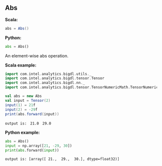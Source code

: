 ## Abs ##

**Scala:**
```scala
abs = Abs()
```
**Python:**
```python
abs = Abs()
```

An element-wise abs operation.


**Scala example:**
```scala
import com.intel.analytics.bigdl.utils._
import com.intel.analytics.bigdl.tensor.Tensor
import com.intel.analytics.bigdl.nn._
import com.intel.analytics.bigdl.tensor.TensorNumericMath.TensorNumeric.NumericFloat

val abs = new Abs
val input = Tensor(2)
input(1) = 21f
input(2) = -29f
print(abs.forward(input))
```
`output is:　21.0　29.0`

**Python example:**
```python
abs = Abs()
input = np.array([21, -29, 30])
print(abs.forward(input))
```
`output is: [array([ 21.,  29.,  30.], dtype=float32)]`

